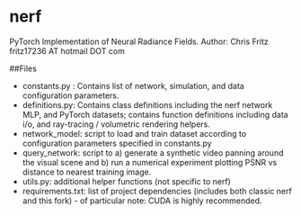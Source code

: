 # nerf
PyTorch Implementation of Neural Radiance Fields.
Author: Chris Fritz fritz17236 AT hotmail DOT com

##Files
- constants.py : Contains list of network, simulation, and data configuration parameters. 
- definitions.py: Contains class definitions including the nerf network MLP, and PyTorch datasets; contains function definitions including data i/o, and ray-tracing / volumetric rendering helpers.
- network_model: script to load and train dataset according to configuration parameters specified in constants.py
- query_network: script to a) generate a synthetic video panning around the visual scene and b) run a numerical experiment plotting PSNR vs distance to nearest training image.
- utils.py: additional helper functions (not specific to nerf) 
- requirements.txt: list of project dependencies (includes both classic nerf and this fork) - of particular note: CUDA is highly recommended. 

